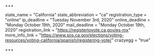 +++

state_name = "California"
state_abbreviation = "ca"
registration_type = "online"
ip_deadline = "Tuesday November 3rd, 2020"
online_deadline = "Monday October 19th, 2020"
mail_deadline = "Monday October 19th, 2020"
registration_link = "https://registertovote.ca.gov/es-mx"
more_info_link = "https://www.sos.ca.gov/elections/voting-resources/voting-california/spanish/registering-vote/"
crazyegg = "true"

+++